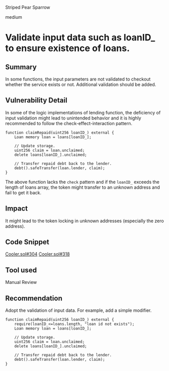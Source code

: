 Striped Pear Sparrow

medium

# Validate input data such as loanID_ to ensure existence of loans.
## Summary
In some functions, the input parameters are not validated to checkout whether the service exists or not.
Additional validation should be added.
## Vulnerability Detail
In some of the logic implementations of lending function, the deficiency of input validation might lead to unintended behavior and it is highly recommended to follow the check-effect-interaction pattern.
```solidity
function claimRepaid(uint256 loanID_) external {
    Loan memory loan = loans[loanID_];

    // Update storage.
    uint256 claim = loan.unclaimed;
    delete loans[loanID_].unclaimed;

    // Transfer repaid debt back to the lender.
    debt().safeTransfer(loan.lender, claim);
}
```
The above function lacks the `check` pattern and if the `loanID_` exceeds the length of loans array, the token might transfer to an unknown address and fail to get it back.
## Impact
It might lead to the token locking in unknown addresses (especially the zero address).

## Code Snippet
[Cooler.sol#304](https://github.com/sherlock-audit/2023-08-cooler/blob/main/Cooler/src/Cooler.sol#L304)
[Cooler.sol#318](https://github.com/sherlock-audit/2023-08-cooler/blob/main/Cooler/src/Cooler.sol#L318)


## Tool used

Manual Review

## Recommendation
Adopt the validation of input data. For example, add a simple modifier.

```solidity
function claimRepaid(uint256 loanID_) external {
    require(loanID_<=loans.length, "loan id not exists");
    Loan memory loan = loans[loanID_];

    // Update storage.
    uint256 claim = loan.unclaimed;
    delete loans[loanID_].unclaimed;

    // Transfer repaid debt back to the lender.
    debt().safeTransfer(loan.lender, claim);
}
```
